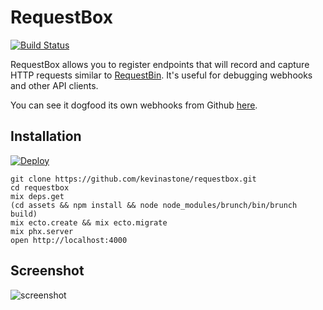 # RequestBox

[![Build Status](https://travis-ci.org/kevinastone/requestbox.svg?branch=master)](https://travis-ci.org/kevinastone/requestbox)

RequestBox allows you to register endpoints that will record and capture HTTP
requests similar to [RequestBin](http://requestb.in/).  It's useful for
debugging webhooks and other API clients.

You can see it dogfood its own webhooks from Github [here](https://enigmatic-stream-8949.herokuapp.com/GZ).


## Installation

[![Deploy](https://www.herokucdn.com/deploy/button.svg)](https://heroku.com/deploy)

    git clone https://github.com/kevinastone/requestbox.git
    cd requestbox
    mix deps.get
    (cd assets && npm install && node node_modules/brunch/bin/brunch build)
    mix ecto.create && mix ecto.migrate
    mix phx.server
    open http://localhost:4000

## Screenshot

![screenshot](https://raw.github.com/kevinastone/requestbox/master/web/static/assets/images/screenshot.png)
